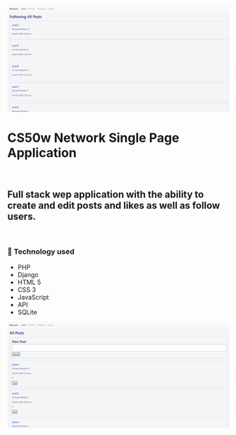 ![](https://raw.githubusercontent.com/Matthewpco/Harvard-CS50w-Network/main/Network-screenshot.png)

# CS50w Network Single Page Application

<br>

## Full stack wep application with the ability to create and edit posts and likes as well as follow users.

<br>

### 📜 Technology used

- PHP
- Django
- HTML 5
- CSS 3
- JavaScript
- API
- SQLite


![](https://raw.githubusercontent.com/Matthewpco/Harvard-CS50w-Network/main/Network-screenshot-2.png)
